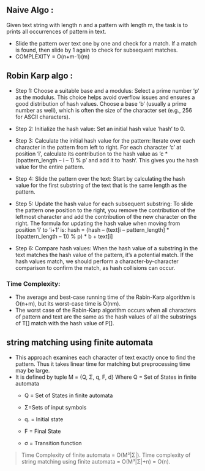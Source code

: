## 

## Naive Algo : 
Given text string with length n and a pattern with length m, the task is to prints all occurrences of pattern in text.
- Slide the pattern over text one by one and check for a match. If a match is found, then slide by 1 again to check for subsequent matches. 
- COMPLEXITY = O(n+m-1)(m)


## Robin Karp algo : 
- Step 1: Choose a suitable base and a modulus:
Select a prime number ‘p‘ as the modulus. This choice helps avoid overflow issues and ensures a good distribution of hash values.
Choose a base ‘b‘ (usually a prime number as well), which is often the size of the character set (e.g., 256 for ASCII characters).


- Step 2: Initialize the hash value:
Set an initial hash value ‘hash‘ to 0.

- Step 3: Calculate the initial hash value for the pattern:
Iterate over each character in the pattern from left to right.
For each character ‘c’ at position ‘i’, calculate its contribution to the hash value as ‘c * (bpattern_length – i – 1) % p’ and add it to ‘hash‘.
This gives you the hash value for the entire pattern.

- Step 4: Slide the pattern over the text:
Start by calculating the hash value for the first substring of the text that is the same length as the pattern.

- Step 5: Update the hash value for each subsequent substring:
To slide the pattern one position to the right, you remove the contribution of the leftmost character and add the contribution of the new character on the right.
The formula for updating the hash value when moving from position ‘i’ to ‘i+1’ is:
hash = (hash – (text[i – pattern_length] * (bpattern_length – 1)) % p) * b + text[i]

- Step 6: Compare hash values:
When the hash value of a substring in the text matches the hash value of the pattern, it’s a potential match.
If the hash values match, we should perform a character-by-character comparison to confirm the match, as hash collisions can occur.

### Time Complexity: 

- The average and best-case running time of the Rabin-Karp algorithm is O(n+m), but its worst-case time is O(nm).
- The worst case of the Rabin-Karp algorithm occurs when all characters of pattern and text are the same as the hash values of all the substrings of T[] match with the hash value of P[]. 


## string matching using finite automata
-  This approach examines each character of text exactly once to find the pattern. Thus it takes linear time for matching but preprocessing time may be large.
- It is defined by tuple M = {Q, Σ, q, F, d} Where Q = Set of States in finite automata
    - Q = Set of States in finite automata
    
    - Σ=Sets of input symbols

    - q. = Initial state

    - F = Final State

    - σ = Transition function

> Time Complexity of finite automata = O(M³|Σ|).
> Time complexity of string matching using finite automata = O(M³|Σ|+n) = O(n).
